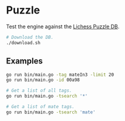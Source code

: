 # Puzzle

Test the engine against the [Lichess Puzzle DB](https://database.lichess.org/#puzzles).

```bash
# Download the DB.
./download.sh
```

## Examples
```bash
go run bin/main.go -tag mateIn3 -limit 20
go run bin/main.go -id 00a98

# Get a list of all tags.
go run bin/main.go -tsearch '*'

# Get a list of mate tags.
go run bin/main.go -tsearch 'mate'
```
